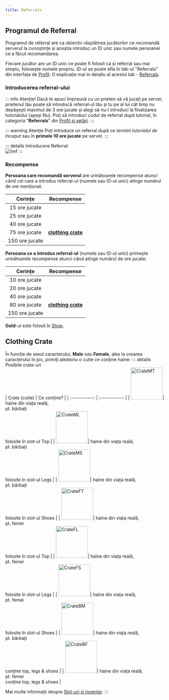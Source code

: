 ```yaml
---
title: Referrals
---
```


## Programul de Referral

Programul de referral are ca obiectiv răsplătirea jucătorilor ce recomandă serverul la cunoștințe și aceștia introduc un ID unic sau numele persoanei ce a făcut recomandarea.

Fiecare jucător are un ID unic ce poate fi folosit ca și referral sau mai simplu, folosește numele propriu. ID-ul se poate afla în tab-ul "Referrals" din interfața de [Profil](./profile-and-settings.md#cum-vizualizez-profilul-și-setările). O explicație mai in detaliu al acestui tab - [Referrals](./profile-and-settings.md#referrals).

### Introducerea referral-ului

::: info Atenție!
Dacă te apuci împreună cu un prieten să vă jucați pe server, prietenul tău poate să introducă referral-ul tău și tu pe al lui cât timp nu depășești maximul de 3 ore jucate și alegi să nu-l introduci la finalizarea tutorialului (apeși Nu). Poți să introduci codul de referral după tutorial, în categoria "**Referrals**" din [Profil și setări](./profile-and-settings.md#cum-vizualizez-profilul-și-setările).
:::

::: warning Atenție
Poți introduce un referral după ce _termini tutorialul de început_ sau în **primele 10 ore jucate** pe server.
:::

::: details Introducere Referral:  
<Image src="https://i.imgur.com/60uMEl8.png" alt="Iref" />
:::

### Recompense 

**Persoana care recomandă serverul** are următoarele recompense atunci când cel care a introdus referral-ul (numele sau ID-ul unic) atinge numărul de ore menționat:

| Cerințe   | Recompense |
| :-----------: | :-----------: |
| 15 ore jucate | <Dinero :amount='1000' /> |
| 25 ore jucate | <Dinero :amount='1500' /> |
| 40 ore jucate | <Gold :amount='250' /> |
| 75 ore jucate | [**clothing crate**](#clothing-crate) |
| 150 ore jucate | <Gold :amount='750' /> |

**Persoana ce a introdus referral-ul** (numele sau ID-ul unic) primește următoarele recompense atunci când atinge numărul de ore jucate:

| Cerințe   | Recompense |
| :-----------: | :-----------: |
| 10 ore jucate | <Dinero :amount='1500' /> |
| 20 ore jucate | <Dinero :amount='2000' /> |
| 40 ore jucate | <Gold :amount='200' /> |
| 80 ore jucate | [**clothing crate**](#clothing-crate) |
| 150 ore jucate | <Gold :amount='700' /> |

**<Color hex="#FFD700">Gold</Color>**-ul este folosit în [Shop](https://ucp.liberty.mp/shop).

## Clothing Crate

În funcție de sexul caracterului, **Male** _sau_ **Female**, ales la crearea caracterului în joc, primiți aleatoriu o cutie ce conține haine:
::: details Posibile crate-uri  
| Crate (cutie)   | Ce conține? |
| :-----------: | :-----------: |
| <Image src="https://i.imgur.com/OFqUT7c.png" alt="CrateMT" width="100" label="Alpha Male Top Crate" />| haine din viața reală,<br> pt. bărbați<br>folosite în slot-ul Top |
| <Image src="https://i.imgur.com/MTLwxUA.png" alt="CrateML" width="100" label="Alpha Male Legs Crate" />| haine din viața reală,<br> pt. bărbați<br>folosite în slot-ul Legs |
| <Image src="https://i.imgur.com/iw7O1fV.png" alt="CrateMS" width="100" label="Alpha Male Shoes Crate" />| haine din viața reală,<br> pt. bărbați<br>folosite în slot-ul Shoes |
| <Image src="https://i.imgur.com/75jMgNa.png" alt="CrateFT" width="100" label="Alpha Female Top Crate" />| haine din viața reală,<br> pt. femei<br>folosite în slot-ul Top |
| <Image src="https://i.imgur.com/883DuGw.png" alt="CrateFL" width="100" label="Alpha Female Legs Crate" />| haine din viața reală,<br>pt. femei<br>folosite în slot-ul Legs |
| <Image src="https://i.imgur.com/jV12tMI.png" alt="CrateFS" width="100" label="Alpha Female Shoes Crate" />| haine din viața reală,<br>pt. femei<br>folosite în slot-ul Shoes |
| <Image src="https://i.imgur.com/1Xv2WIv.png" alt="CrateBM" width="100" label="Gamma Male Crate" />| haine din viața reală,<br>pt. bărbați<br>conține top, legs & shoes |
| <Image src="https://i.imgur.com/8k4oLpb.png" alt="CrateBF" width="100" label="Gamma Female Crate" />| haine din viața reală,<br>pt. femei<br>conține top, legs & shoes |

Mai multe informații despre [Slot-uri și inventar](./inventory.md#clothing-items).
:::

